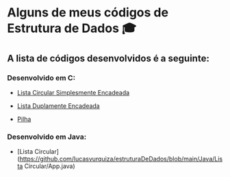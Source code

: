 # Alguns de meus códigos de Estrutura de Dados :mortar_board:

## A lista de códigos desenvolvidos é a seguinte:

### Desenvolvido em C:

* [Lista Circular Simplesmente Encadeada](https://github.com/lucasvurquiza/estruturaDeDados/blob/main/C/listaCircularSimplesmenteEncadeada.c)

* [Lista Duplamente Encadeada](https://github.com/lucasvurquiza/estruturaDeDados/blob/main/C/listaDuplamenteEncadeada.c)

* [Pilha](https://github.com/lucasvurquiza/estruturaDeDados/blob/main/C/pilha.c)

### Desenvolvido em Java:

* [Lista Circular](https://github.com/lucasvurquiza/estruturaDeDados/blob/main/Java/Lista Circular/App.java)